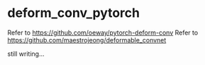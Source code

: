 # deform_conv_pytorch
Refer to https://github.com/oeway/pytorch-deform-conv
Refer to https://github.com/maestrojeong/deformable_convnet

still writing...